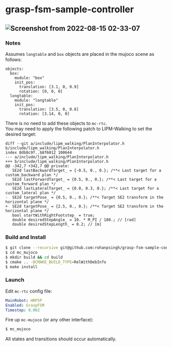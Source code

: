 # grasp-fsm-sample-controller

![Screenshot from 2022-08-15 02-33-07](https://user-images.githubusercontent.com/16384313/184548325-4557783a-e26f-443c-88fe-304b90aa7ca4.png)
---

### Notes

Assumes `longtable` and `box` objects are placed in the mujoco scene as follows: 


```
objects:
  box:
    module: "box"
    init_pos:
      translation: [3.1, 0, 0.9]
      rotation: [0, 0, 0]
  longtable:
    module: "longtable"
    init_pos:
      translation: [3.5, 0, 0.8]
      rotation: [3.14, 0, 0]
```
There is no need to add these objects to `mc-rtc`.  
You may need to apply the following patch to LIPM-Walking to set the desired target:
```
diff --git a/include/lipm_walking/PlanInterpolator.h b/include/lipm_walking/PlanInterpolator.h
index 8db8c9f..b8f6012 100644
--- a/include/lipm_walking/PlanInterpolator.h
+++ b/include/lipm_walking/PlanInterpolator.h
@@ -342,7 +342,7 @@ private:
   SE2d lastBackwardTarget_ = {-0.5, 0., 0.}; /**< Last target for a custom_backward plan */
   SE2d lastForwardTarget_ = {0.5, 0., 0.}; /**< Last target for a custom_forward plan */
   SE2d lastLateralTarget_ = {0.0, 0.3, 0.}; /**< Last target for a custom_lateral plan */
-  SE2d targetPose_ = {0.5, 0., 0.}; /**< Target SE2 transform in the horizontal plane */
+  SE2d targetPose_ = {2.5, 0., 0.}; /**< Target SE2 transform in the horizontal plane */
   bool startWithRightFootstep_ = true;
   double desiredStepAngle_ = 10. * M_PI / 180.; // [rad]
   double desiredStepLength_ = 0.2; // [m]

```

### Build and Install

```sh
$ git clone --recursive git@github.com:rohanpsingh/grasp-fsm-sample-controller.git
$ cd mc_mujoco
$ mkdir build && cd build
$ cmake .. -DCMAKE_BUILD_TYPE=RelWithDebInfo
$ make install
```

### Launch
Edit `mc-rtc` config file:
```yaml
MainRobot: HRP5P
Enabled: GraspFSM
Timestep: 0.002
``` 

Fire up `mc-mujoco` (or any other interface):

```sh
$ mc_mujoco
```

All states and transitions should occur automatically.


